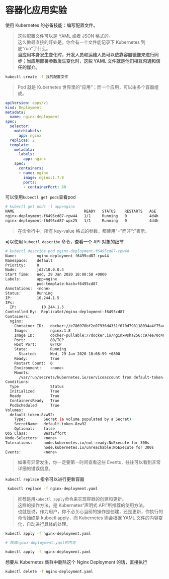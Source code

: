 # 容器化应用实验

使用 Kubernetes 的必备技能：编写配置文件。

> 这些配置文件可以是 YAML 或者 JSON 格式的。  
> 这么做最直接的好处是，你会有一个文件能记录下 Kubernetes 到底“run”了什么。  
> **当应用本身发生变化时，开发人员和运维人员可以依靠容器镜像来进行同步；当应用部署参数发生变化时，这些 YAML 文件就是他们相互沟通和信任的媒介。**

```bash
kubectl create -f 我的配置文件
```

> Pod 就是 Kubernetes 世界里的“应用”；而一个应用，可以由多个容器组成。

```yaml
apiVersion: apps/v1
kind: Deployment
metadata:
  name: nginx-deployment
spec:
  selector:
    matchLabels:
      app: nginx
  replicas: 2
  template:
    metadata:
      labels:
        app: nginx
    spec:
      containers:
      - name: nginx
        image: nginx:1.7.9
        ports:
        - containerPort: 80
```

可以使用`kubectl get pods`查看pod

```bash
# kubectl get pods -l app=nginx
NAME                               READY   STATUS    RESTARTS   AGE
nginx-deployment-f6495cd87-rpw44   1/1     Running   0          4d4h
nginx-deployment-f6495cd87-wpx25   1/1     Running   0          4d4h
```

> 在命令行中，所有 key-value 格式的参数，都使用“=”而非“:”表示。

可以使用 `kubectl describe` 命令，查看一个 API 对象的细节

```bash
# kubectl describe pod nginx-deployment-f6495cd87-rpw44
Name:         nginx-deployment-f6495cd87-rpw44
Namespace:    default
Priority:     0
Node:         jd2/10.0.0.4
Start Time:   Wed, 29 Jan 2020 18:08:58 +0800
Labels:       app=nginx
              pod-template-hash=f6495cd87
Annotations:  <none>
Status:       Running
IP:           10.244.1.5
IPs:
  IP:           10.244.1.5
Controlled By:  ReplicaSet/nginx-deployment-f6495cd87
Containers:
  nginx:
    Container ID:   docker://e786970bf2e07936d4351f670d798118034a4f75ac53355a88112092b2c6f44c
    Image:          nginx:1.8
    Image ID:       docker-pullable://docker.io/nginx@sha256:c97ee70c4048fe79765f7c2ec0931957c2898f47400128f4f3640d0ae5d60d10
    Port:           80/TCP
    Host Port:      0/TCP
    State:          Running
      Started:      Wed, 29 Jan 2020 18:08:59 +0800
    Ready:          True
    Restart Count:  0
    Environment:    <none>
    Mounts:
      /var/run/secrets/kubernetes.io/serviceaccount from default-token-8zw92 (ro)
Conditions:
  Type              Status
  Initialized       True
  Ready             True
  ContainersReady   True
  PodScheduled      True
Volumes:
  default-token-8zw92:
    Type:        Secret (a volume populated by a Secret)
    SecretName:  default-token-8zw92
    Optional:    false
QoS Class:       BestEffort
Node-Selectors:  <none>
Tolerations:     node.kubernetes.io/not-ready:NoExecute for 300s
                 node.kubernetes.io/unreachable:NoExecute for 300s
Events:          <none>
```

> 如果有异常发生，你一定要第一时间查看这些 Events，往往可以看到非常详细的错误信息。

`kubectl replace`  指令可以进行更新容器

```bash
 kubectl replace -f nginx-deployment.yaml
```

> 推荐是用`kubectl apply`命令来实现容器的创建和更新。  
> 这样的操作方法，是 Kubernetes“声明式 API”所推荐的使用方法。  
> 也就是说，作为用户，你不必关心当前的操作是创建，还是更新，你执行的命令始终是 kubectl apply，而 Kubernetes 则会根据 YAML 文件的内容变化，自动进行具体的处理。

```bash
kubectl apply -f nginx-deployment.yaml

# 修改nginx-deployment.yaml的内容

kubectl apply -f nginx-deployment.yaml
```

想要从 Kubernetes 集群中删除这个 Nginx Deployment 的话，直接执行

```bash
kubectl delete -f nginx-deployment.yaml
```
